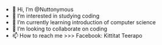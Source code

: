 - 👋 Hi, I’m @Nuttonymous
- 👀 I’m interested in studying coding
- 🌱 I’m currently learning introduction of computer science
- 💞️ I’m looking to collaborate on coding
- 📫 How to reach me >>> Facebook: Kittitat Teerapo 

<!---
Nuttonymous/Nuttonymous is a ✨ special ✨ repository because its `README.md` (this file) appears on your GitHub profile.
You can click the Preview link to take a look at your changes.
--->
